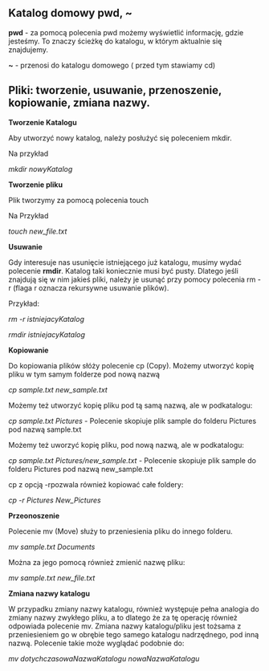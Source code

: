 ## Katalog domowy pwd, ~
**pwd** - za pomocą polecenia pwd możemy wyświetlić informację, gdzie jesteśmy. To znaczy ścieżkę do katalogu, w którym aktualnie się znajdujemy.

**~** - przenosi do katalogu domowego ( przed tym stawiamy cd)

## Pliki: tworzenie, usuwanie, przenoszenie, kopiowanie, zmiana nazwy.

**Tworzenie Katalogu**

Aby utworzyć nowy katalog, należy posłużyć się poleceniem mkdir.

Na przykład

*mkdir nowyKatalog*

**Tworzenie pliku**

Plik tworzymy za pomocą polecenia touch

Na Przykład

*touch new_file.txt*

**Usuwanie**

 Gdy interesuje nas usunięcie istniejącego już katalogu, musimy wydać polecenie **rmdir**. Katalog taki koniecznie musi być pusty. Dlatego jeśli znajdują się w nim jakieś pliki, należy je usunąć przy pomocy polecenia rm -r (flaga r oznacza rekursywne usuwanie plików).
 
 Przykład:
 
*rm -r istniejacyKatalog*

*rmdir istniejacyKatalog*

**Kopiowanie** 

Do kopiowania plików słóży polecenie cp (Copy). Możemy utworzyć kopię pliku w tym samym folderze pod nową nazwą

*cp sample.txt new_sample.txt*

Możemy też utworzyć kopię pliku pod tą samą nazwą, ale w podkatalogu:

*cp sample.txt Pictures* - Polecenie skopiuje plik sample do folderu Pictures pod nazwą sample.txt

Możemy też uworzyć kopię pliku, pod nową nazwą, ale w podkatalogu:

*cp sample.txt Pictures/new_sample.txt* - Polecenie skopiuje plik sample do folderu Pictures pod nazwą new_sample.txt

 cp z opcją -rpozwala również kopiować całe foldery:
 
 *cp -r Pictures New_Pictures*

**Przeonoszenie**

Polecenie mv (Move) służy to przeniesienia pliku do innego folderu.

*mv sample.txt Documents*

Można za jego pomocą również zmienić nazwę pliku:

*mv sample.txt new_file.txt*

**Zmiana nazwy katalogu**

W przypadku zmiany nazwy katalogu, również występuje pełna analogia do zmiany nazwy zwykłego pliku, a to dlatego że za tę operację również odpowiada polecenie mv. Zmiana nazwy katalogu/pliku jest tożsama z przeniesieniem go w obrębie tego samego katalogu nadrzędnego, pod inną nazwą. Polecenie takie może wyglądać podobnie do:

*mv dotychczasowaNazwaKatalogu nowaNazwaKatalogu*



